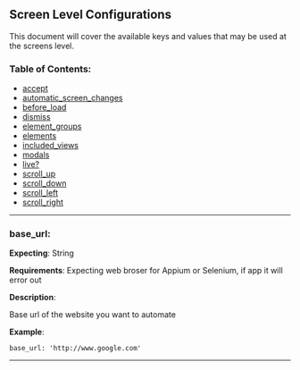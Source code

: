 Screen Level Configurations
----

This document will cover the available keys and values that may be used at the screens level.

### Table of Contents:
*    [accept](#elements)
*    [automatic_screen_changes](#elements)
*    [before_load](#elements)
*    [dismiss](#elements)
*    [element_groups](#elements)
*    [elements](#elements)
*    [included_views](#elements)
*    [modals](#modals)
*    [live?](#elements)
*    [scroll_up](#elements)
*    [scroll_down](#elements)
*    [scroll_left](#elements)
*    [scroll_right](#elements)

***

### base_url:

__Expecting__: String

__Requirements__: Expecting web broser for Appium or Selenium, if app it will error out

__Description__:

Base url of the website you want to automate

__Example__:
```
base_url: 'http://www.google.com'
```
---